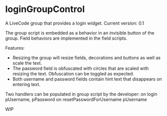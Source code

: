 # loginGroupControl
A LiveCode group that provides a login widget.
Current version: 0.1

The group script is embedded as a behavior in an invisible button of the group. Field behaviors are implemented in the field scripts.

Features:
- Resizing the group will resize fields, decorations and buttons as well as scale the text. 
- The password field is obfuscated with circles that are scaled with resizing the text. Obfuscation can be toggled as expected.
- Both username and password fields contain hint text that disappears on entering text.

Two handlers can be populated in group script by the developer:
on login pUsername, pPassword
on resetPasswordForUsername pUsername

WIP
